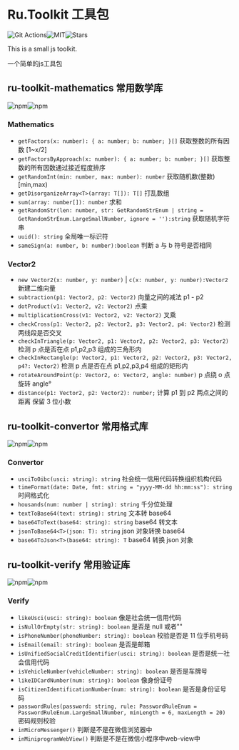 # Ru.Toolkit 工具包

 ![Git Actions](https://img.shields.io/github/workflow/status/LINYISONGER/RU.Toolkit/npm%20packages%20publish?style=for-the-badge)![MIT](https://img.shields.io/github/license/linyisonger/Ru.Toolkit?style=for-the-badge)![Stars](https://img.shields.io/github/stars/linyisonger/Ru.Toolkit?style=for-the-badge)

 This is a small js toolkit.

 一个简单的js工具包
 
 ## ru-toolkit-mathematics 常用数学库

 ![npm](https://img.shields.io/npm/v/ru-toolkit-mathematics?style=for-the-badge)![npm](https://img.shields.io/npm/dw/ru-toolkit-mathematics?style=for-the-badge)
  
 ### Mathematics
 
 - `getFactors(x: number): { a: number; b: number; }[]` 获取整数的所有因数 [1~x/2]
 - `getFactorsByApproach(x: number): { a: number; b: number; }[]` 获取整数的所有因数通过接近程度排序
 - `getRandomInt(min: number, max: number): number` 获取随机数(整数) [min,max)
 - `getDisorganizeArray<T>(array: T[]): T[]` 打乱数组
 - `sum(array: number[]): number` 求和
 - `getRandomStr(len: number, str: GetRandomStrEnum | string = GetRandomStrEnum.LargeSmallNumber, ignore = ''):string` 获取随机字符串
 - `uuid(): string` 全局唯一标识符
 - `sameSign(a: number, b: number):boolean` 判断 a 与 b 符号是否相同
 
 ### Vector2
 
- `new Vector2(x: number, y: number)` | `c(x: number, y: number):Vector2` 新建二维向量
- `subtraction(p1: Vector2, p2: Vector2)` 向量之间的减法 p1 - p2
- `dotProduct(v1: Vector2, v2: Vector2)` 点乘
- `multiplicationCross(v1: Vector2, v2: Vector2)` 叉乘
- `checkCross(p1: Vector2, p2: Vector2, p3: Vector2, p4: Vector2)` 检测两线段是否交叉
- `checkInTriangle(p: Vector2, p1: Vector2, p2: Vector2, p3: Vector2)` 检测 p 点是否在点 p1,p2,p3 组成的三角形内
- `checkInRectangle(p: Vector2, p1: Vector2, p2: Vector2, p3: Vector2, p4?: Vector2)` 检测 p 点是否在点 p1,p2,p3,p4 组成的矩形内
- `rotateAroundPoint(p: Vector2, o: Vector2, angle: number)` p 点绕 o 点旋转 angle°
- `distance(p1: Vector2, p2: Vector2): number;` 计算 p1 到 p2 两点之间的距离 保留 3 位小数

 ## ru-toolkit-convertor 常用格式库

 ![npm](https://img.shields.io/npm/v/ru-toolkit-convertor?style=for-the-badge)![npm](https://img.shields.io/npm/dw/ru-toolkit-convertor?style=for-the-badge)
 
 ### Convertor

- `usciToOibc(usci: string): string` 社会统一信用代码转换组织机构代码
- `timeFormat(date: Date, fmt: string = "yyyy-MM-dd hh:mm:ss"): string` 时间格式化
- `housands(num: number | string): string` 千分位处理
- `textToBase64(text: string): string` 文本转 base64
- `base64ToText(base64: string): string` base64 转文本
- `jsonToBase64<T>(json: T): string` json 对象转换 base64
- `base64ToJson<T>(base64: string): T` base64 转换 json 对象

 ## ru-toolkit-verify 常用验证库

 ![npm](https://img.shields.io/npm/v/ru-toolkit-verify?style=for-the-badge)![npm](https://img.shields.io/npm/dw/ru-toolkit-verify?style=for-the-badge)
 
### Verify

- `likeUsci(usci: string): boolean` 像是社会统一信用代码
- `isNullOrEmpty(str: string): boolean` 是否是 null 或者""
- `isPhoneNumber(phoneNumber: string): boolean` 校验是否是 11 位手机号码
- `isEmail(email: string): boolean` 是否是邮箱
- `isUnifiedSocialCreditIdentifier(usci: string): boolean` 是否是统一社会信用代码 
- `isVehicleNumber(vehicleNumber: string): boolean` 是否是车牌号
- `likeIDCardNumber(num: string): boolean` 像身份证号
- `isCitizenIdentificationNumber(num: string): boolean` 是否是身份证号码
- `passwordRules(password: string, rule: PasswordRuleEnum = PasswordRuleEnum.LargeSmallNumber, minLength = 6, maxLength = 20)` 密码规则校验
- `inMicroMessenger()` 判断是不是在微信浏览器中
- `inMiniprogramWebView()` 判断是不是在微信小程序中web-view中
